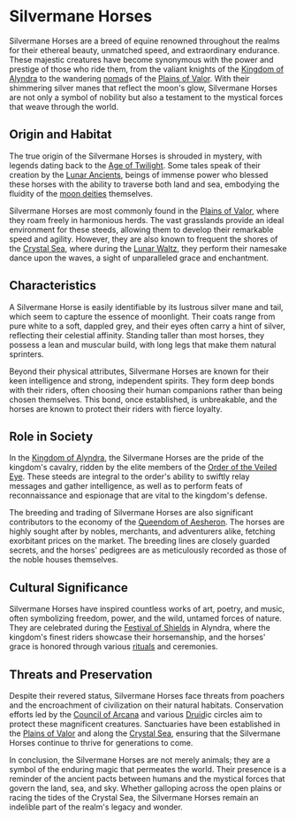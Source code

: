 # Silvermane Horses

Silvermane Horses are a breed of equine renowned throughout the realms for their ethereal beauty, unmatched speed, and extraordinary endurance. These majestic creatures have become synonymous with the power and prestige of those who ride them, from the valiant knights of the [Kingdom of Alyndra](Kingdom%20of%20Alyndra.md) to the wandering [nomad](nomad.md)s of the [Plains of Valor](Plains%20of%20Valor.md). With their shimmering silver manes that reflect the moon's glow, Silvermane Horses are not only a symbol of nobility but also a testament to the mystical forces that weave through the world.

## Origin and Habitat

The true origin of the Silvermane Horses is shrouded in mystery, with legends dating back to the [Age of Twilight](Age%20of%20Twilight.md). Some tales speak of their creation by the [Lunar Ancients](Lunar%20Ancients.md), beings of immense power who blessed these horses with the ability to traverse both land and sea, embodying the fluidity of the [moon deities](moon%20deities.md) themselves. 

Silvermane Horses are most commonly found in the [Plains of Valor](Plains%20of%20Valor.md), where they roam freely in harmonious herds. The vast grasslands provide an ideal environment for these steeds, allowing them to develop their remarkable speed and agility. However, they are also known to frequent the shores of the [Crystal Sea](Crystal%20Sea.md), where during the [Lunar Waltz](Lunar%20Waltz.md), they perform their namesake dance upon the waves, a sight of unparalleled grace and enchantment.

## Characteristics

A Silvermane Horse is easily identifiable by its lustrous silver mane and tail, which seem to capture the essence of moonlight. Their coats range from pure white to a soft, dappled grey, and their eyes often carry a hint of silver, reflecting their celestial affinity. Standing taller than most horses, they possess a lean and muscular build, with long legs that make them natural sprinters.

Beyond their physical attributes, Silvermane Horses are known for their keen intelligence and strong, independent spirits. They form deep bonds with their riders, often choosing their human companions rather than being chosen themselves. This bond, once established, is unbreakable, and the horses are known to protect their riders with fierce loyalty.

## Role in Society

In the [Kingdom of Alyndra](Kingdom%20of%20Alyndra.md), the Silvermane Horses are the pride of the kingdom's cavalry, ridden by the elite members of the [Order of the Veiled Eye](Order%20of%20the%20Veiled%20Eye.md). These steeds are integral to the order's ability to swiftly relay messages and gather intelligence, as well as to perform feats of reconnaissance and espionage that are vital to the kingdom's defense.

The breeding and trading of Silvermane Horses are also significant contributors to the economy of the [Queendom of Aesheron](Queendom%20of%20Aesheron.md). The horses are highly sought after by nobles, merchants, and adventurers alike, fetching exorbitant prices on the market. The breeding lines are closely guarded secrets, and the horses' pedigrees are as meticulously recorded as those of the noble houses themselves.

## Cultural Significance

Silvermane Horses have inspired countless works of art, poetry, and music, often symbolizing freedom, power, and the wild, untamed forces of nature. They are celebrated during the [Festival of Shields](Festival%20of%20Shields.md) in Alyndra, where the kingdom's finest riders showcase their horsemanship, and the horses' grace is honored through various [rituals](rituals.md) and ceremonies.

## Threats and Preservation

Despite their revered status, Silvermane Horses face threats from poachers and the encroachment of civilization on their natural habitats. Conservation efforts led by the [Council of Arcana](Council%20of%20Arcana.md) and various [Druid](Druid.md)ic circles aim to protect these magnificent creatures. Sanctuaries have been established in the [Plains of Valor](Plains%20of%20Valor.md) and along the [Crystal Sea](Crystal%20Sea.md), ensuring that the Silvermane Horses continue to thrive for generations to come.

In conclusion, the Silvermane Horses are not merely animals; they are a symbol of the enduring magic that permeates the world. Their presence is a reminder of the ancient pacts between humans and the mystical forces that govern the land, sea, and sky. Whether galloping across the open plains or racing the tides of the Crystal Sea, the Silvermane Horses remain an indelible part of the realm's legacy and wonder.